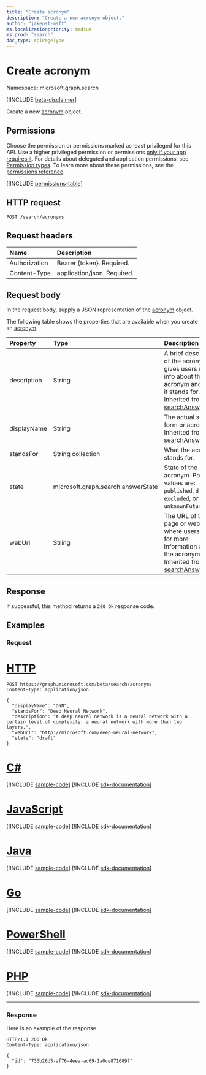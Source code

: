 ```yaml
---
title: "Create acronym"
description: "Create a new acronym object."
author: "jakeost-msft"
ms.localizationpriority: medium
ms.prod: "search"
doc_type: apiPageType
---
```


# Create acronym
Namespace: microsoft.graph.search

[!INCLUDE [beta-disclaimer](../../includes/beta-disclaimer.md)]

Create a new [acronym](../resources/search-acronym.md) object.

## Permissions
Choose the permission or permissions marked as least privileged for this API. Use a higher privileged permission or permissions [only if your app requires it](/graph/permissions-overview#best-practices-for-using-microsoft-graph-permissions). For details about delegated and application permissions, see [Permission types](/graph/permissions-overview#permission-types). To learn more about these permissions, see the [permissions reference](/graph/permissions-reference).

<!-- { "blockType": "permissions", "name": "search_searchentity_post_acronyms" } -->
[!INCLUDE [permissions-table](../includes/permissions/search-searchentity-post-acronyms-permissions.md)]

## HTTP request

<!-- {
  "blockType": "ignored"
}
-->
``` http
POST /search/acronyms
```

## Request headers
|Name|Description|
|:---|:---|
|Authorization|Bearer {token}. Required.|
|Content-Type|application/json. Required.|

## Request body
In the request body, supply a JSON representation of the [acronym](../resources/search-acronym.md) object.

The following table shows the properties that are available when you create an [acronym](../resources/search-acronym.md).

|Property|Type|Description|
|:---|:---|:---|
|description|String|A brief description of the acronym that gives users more info about the acronym and what it stands for. Inherited from [searchAnswer](../resources/search-searchAnswer.md).|
|displayName|String|The actual short form or acronym. Inherited from [searchAnswer](../resources/search-searchAnswer.md).|
|standsFor|String collection|What the acronym stands for.|
|state|microsoft.graph.search.answerState|State of the acronym. Possible values are: `published`, `draft`, `excluded`, or `unknownFutureValue`.|
|webUrl|String|The URL of the page or website where users can go for more information about the acronym. Inherited from [searchAnswer](../resources/search-searchAnswer.md).|



## Response

If successful, this method returns a `200 Ok` response code.

## Examples

### Request

# [HTTP](#tab/http)
<!-- {
  "blockType": "request",
  "name": "create_acronym_from_acronyms"
}-->
```http
POST https://graph.microsoft.com/beta/search/acronyms
Content-Type: application/json

{
  "displayName": "DNN",
  "standsFor": "Deep Neural Network",
  "description": "A deep neural network is a neural network with a certain level of complexity, a neural network with more than two layers.",
  "webUrl": "http://microsoft.com/deep-neural-network",
  "state": "draft"
}
```

# [C#](#tab/csharp)
[!INCLUDE [sample-code](../includes/snippets/csharp/create-acronym-from-acronyms-csharp-snippets.md)]
[!INCLUDE [sdk-documentation](../includes/snippets/snippets-sdk-documentation-link.md)]

# [JavaScript](#tab/javascript)
[!INCLUDE [sample-code](../includes/snippets/javascript/create-acronym-from-acronyms-javascript-snippets.md)]
[!INCLUDE [sdk-documentation](../includes/snippets/snippets-sdk-documentation-link.md)]

# [Java](#tab/java)
[!INCLUDE [sample-code](../includes/snippets/java/create-acronym-from-acronyms-java-snippets.md)]
[!INCLUDE [sdk-documentation](../includes/snippets/snippets-sdk-documentation-link.md)]

# [Go](#tab/go)
[!INCLUDE [sample-code](../includes/snippets/go/create-acronym-from-acronyms-go-snippets.md)]
[!INCLUDE [sdk-documentation](../includes/snippets/snippets-sdk-documentation-link.md)]

# [PowerShell](#tab/powershell)
[!INCLUDE [sample-code](../includes/snippets/powershell/create-acronym-from-acronyms-powershell-snippets.md)]
[!INCLUDE [sdk-documentation](../includes/snippets/snippets-sdk-documentation-link.md)]

# [PHP](#tab/php)
[!INCLUDE [sample-code](../includes/snippets/php/create-acronym-from-acronyms-php-snippets.md)]
[!INCLUDE [sdk-documentation](../includes/snippets/snippets-sdk-documentation-link.md)]

---

### Response
Here is an example of the response.
<!-- {
  "blockType": "response",
  "truncated": true,
  "@odata.type": "microsoft.graph.search.acronym"
}-->
```http
HTTP/1.1 200 Ok
Content-Type: application/json

{
  "id": "733b26d5-af76-4eea-ac69-1a0ce8716897"
}
```

